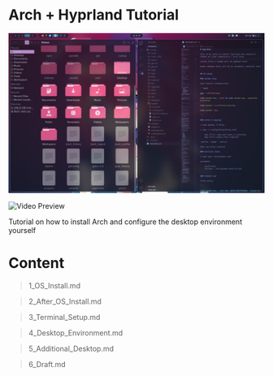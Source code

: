 # Arch + Hyprland Tutorial

![system screen](./screenshots/screen.png)

![Video Preview](https://mega.nz/file/BZlFiZzS#LSdctfZS23Rrj86vcrjySqEcBuJNBAH4TuntJG4nH90)

Tutorial on how to install Arch and configure the desktop environment yourself

# Content

> 1_OS_Install.md

> 2_After_OS_Install.md

> 3_Terminal_Setup.md

> 4_Desktop_Environment.md

> 5_Additional_Desktop.md

> 6_Draft.md








